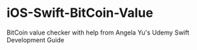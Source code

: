 # iOS-Swift-BitCoin-Value
BitCoin value checker with help from Angela Yu's Udemy Swift Development Guide
